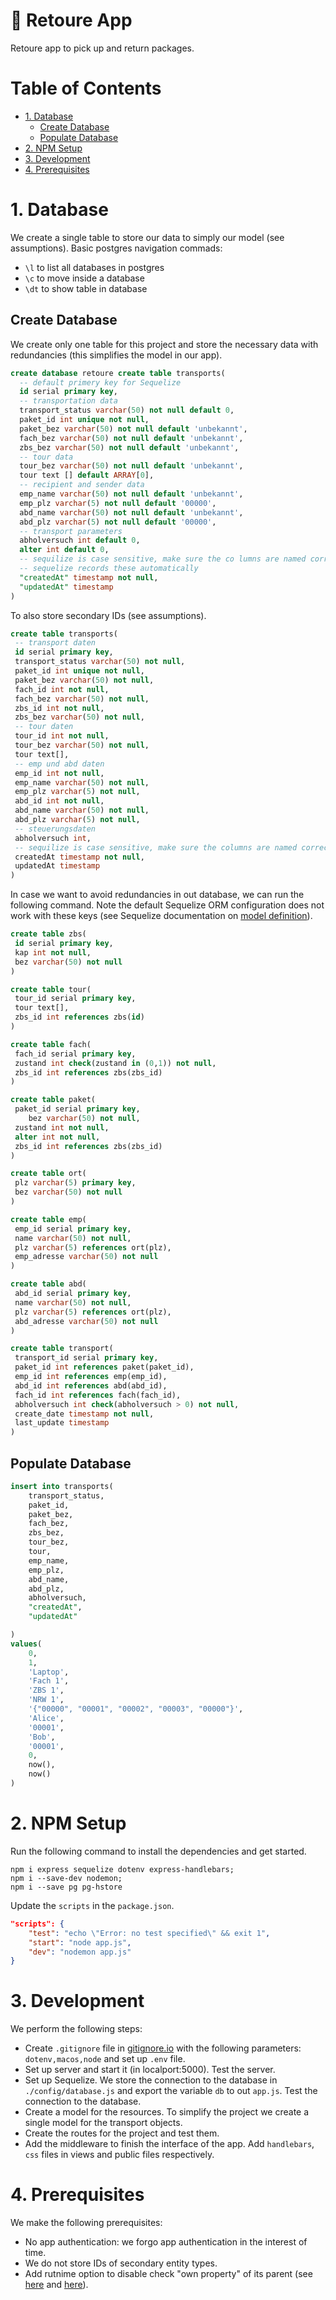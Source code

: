 <!-- omit in toc -->
# 🚚 Retoure App

Retoure app to pick up and return packages.

<!-- omit in toc -->
# Table of Contents
<!-- toc here -->
- [1. Database](#1-database)
	- [Create Database](#create-database)
	- [Populate Database](#populate-database)
- [2. NPM Setup](#2-npm-setup)
- [3. Development](#3-development)
- [4. Prerequisites](#4-prerequisites)

# 1. Database

We create a single table to store our data to simply our model (see assumptions). Basic postgres navigation commads:

- `\l` to list all databases in postgres
- `\c` to move inside a database
- `\dt` to show table in database

## Create Database

We create only one table for this project and store the necessary data with redundancies (this simplifies the model in our app).

```sql
create database retoure create table transports(
  -- default primery key for Sequelize
  id serial primary key,
  -- transportation data
  transport_status varchar(50) not null default 0,
  paket_id int unique not null,
  paket_bez varchar(50) not null default 'unbekannt',
  fach_bez varchar(50) not null default 'unbekannt',
  zbs_bez varchar(50) not null default 'unbekannt',
  -- tour data
  tour_bez varchar(50) not null default 'unbekannt',
  tour text [] default ARRAY[0],
  -- recipient and sender data
  emp_name varchar(50) not null default 'unbekannt',
  emp_plz varchar(5) not null default '00000',
  abd_name varchar(50) not null default 'unbekannt',
  abd_plz varchar(5) not null default '00000',
  -- transport parameters
  abholversuch int default 0,
  alter int default 0,
  -- sequilize is case sensitive, make sure the co lumns are named correctly!
  -- sequelize records these automatically
  "createdAt" timestamp not null,
  "updatedAt" timestamp
)
```

To also store secondary IDs (see assumptions).

```sql
create table transports(
 -- transport daten
 id serial primary key,
 transport_status varchar(50) not null,
 paket_id int unique not null,
 paket_bez varchar(50) not null,
 fach_id int not null,
 fach_bez varchar(50) not null,
 zbs_id int not null,
 zbs_bez varchar(50) not null,
 -- tour daten
 tour_id int not null,
 tour_bez varchar(50) not null,
 tour text[],
 -- emp und abd daten
 emp_id int not null,
 emp_name varchar(50) not null,
 emp_plz varchar(5) not null,
 abd_id int not null,
 abd_name varchar(50) not null,
 abd_plz varchar(5) not null,
 -- steuerungsdaten
 abholversuch int,
 -- sequilize is case sensitive, make sure the columns are named correctly
 createdAt timestamp not null,
 updatedAt timestamp
)
```

In case we want to avoid redundancies in out database, we can run the following command. Note the default Sequelize ORM configuration does not work with these keys (see Sequelize documentation on [model definition](https://sequelize.org/v5/manual/models-definition.html)).

```sql
create table zbs(
 id serial primary key,
 kap int not null,
 bez varchar(50) not null
)

create table tour(
 tour_id serial primary key,
 tour text[],
 zbs_id int references zbs(id)
)

create table fach(
 fach_id serial primary key,
 zustand int check(zustand in (0,1)) not null,
 zbs_id int references zbs(zbs_id)
)

create table paket(
 paket_id serial primary key,
    bez varchar(50) not null,
 zustand int not null,
 alter int not null,
 zbs_id int references zbs(zbs_id)
)

create table ort(
 plz varchar(5) primary key,
 bez varchar(50) not null
)

create table emp(
 emp_id serial primary key,
 name varchar(50) not null,
 plz varchar(5) references ort(plz),
 emp_adresse varchar(50) not null
)

create table abd(
 abd_id serial primary key,
 name varchar(50) not null,
 plz varchar(5) references ort(plz),
 abd_adresse varchar(50) not null
)

create table transport(
 transport_id serial primary key,
 paket_id int references paket(paket_id),
 emp_id int references emp(emp_id),
 abd_id int references abd(abd_id),
 fach_id int references fach(fach_id),
 abholversuch int check(abholversuch > 0) not null,
 create_date timestamp not null,
 last_update timestamp
)
```

## Populate Database

```sql
insert into transports(
	transport_status,
	paket_id,
	paket_bez,
	fach_bez,
	zbs_bez,
	tour_bez,
	tour,
	emp_name,
	emp_plz,
	abd_name,
	abd_plz,
	abholversuch,
	"createdAt",
	"updatedAt"

)
values(
	0,
	1,
	'Laptop',
	'Fach 1',
	'ZBS 1',
	'NRW 1',
	'{"00000", "00001", "00002", "00003", "00000"}',
	'Alice',
	'00001',
	'Bob',
	'00001',
	0,
	now(),
	now()
)
```

# 2. NPM Setup

Run the following command to install the dependencies and get started.

```shell
npm i express sequelize dotenv express-handlebars;
npm i --save-dev nodemon;
npm i --save pg pg-hstore
```

Update the `scripts` in the `package.json`.

```json
"scripts": {
    "test": "echo \"Error: no test specified\" && exit 1",
    "start": "node app.js",
    "dev": "nodemon app.js"
}
```

# 3. Development

We perform the following steps:

- Create `.gitignore` file in [gitignore.io](https://www.toptal.com/developers/gitignore) with the following parameters: `dotenv,macos,node` and set up `.env` file.
- Set up server and start it (in localport:5000). Test the server.
- Set up Sequelize. We store the connection to the database in `./config/database.js` and export the variable `db` to out `app.js`. Test the connection to the database.
- Create a model for the resources. To simplify the project we create a single model for the transport objects.
- Create the routes for the project and test them.
- Add the middleware to finish the interface of the app. Add `handlebars`, `css` files in views and public files respectively.

# 4. Prerequisites

We make the following prerequisites:

- No app authentication: we forgo app authentication in the interest of time.
- We do not store IDs of secondary entity types.
- Add rutnime option to disable check "own property" of its parent (see [here](https://handlebarsjs.com/api-reference/runtime-options.html#options-to-control-prototype-access) and [here](https://handlebarsjs.com/api-reference/runtime-options.html#options-to-control-prototype-access)).
